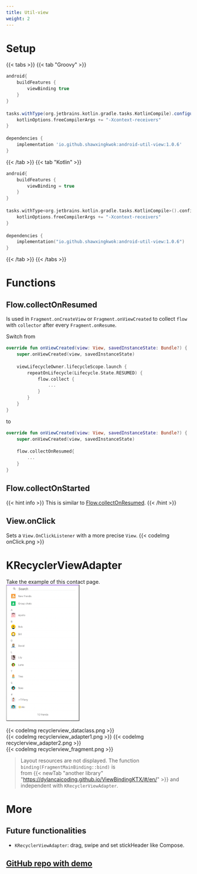 ```yaml
---
title: Util-view
weight: 2
---
```


# Setup
{{< tabs >}}
{{< tab "Groovy" >}}

```groovy
android{
    buildFeatures {
        viewBinding true
    }
}

tasks.withType(org.jetbrains.kotlin.gradle.tasks.KotlinCompile).configureEach{
    kotlinOptions.freeCompilerArgs += "-Xcontext-receivers"
}

dependencies {
    implementation 'io.github.shawxingkwok:android-util-view:1.0.6'
}
```
{{< /tab >}}
{{< tab "Kotlin" >}}

```kotlin
android{
    buildFeatures {
        viewBinding = true
    }
}

tasks.withType<org.jetbrains.kotlin.gradle.tasks.KotlinCompile>().configureEach {
    kotlinOptions.freeCompilerArgs += "-Xcontext-receivers"
}

dependencies {
    implementation("io.github.shawxingkwok:android-util-view:1.0.6")
}
```
{{< /tab >}}
{{< /tabs >}}

# Functions
## Flow.collectOnResumed 
Is used in `Fragment.onCreateView` or `Fragment.onViewCreated` to 
collect `flow` with `collector` after every `Fragment.onResume`.

Switch from
```kotlin
override fun onViewCreated(view: View, savedInstanceState: Bundle?) {
    super.onViewCreated(view, savedInstanceState)

    viewLifecycleOwner.lifecycleScope.launch {
        repeatOnLifecycle(Lifecycle.State.RESUMED) {
            flow.collect {
                ...
            }
        }
    }
}
```
to
```kotlin
override fun onViewCreated(view: View, savedInstanceState: Bundle?) {
    super.onViewCreated(view, savedInstanceState)

    flow.collectOnResumed{
        ...
    }
}
```

## Flow.collectOnStarted
{{< hint info >}}
This is similar to [Flow.collectOnResumed](#flowcollectonresumed).
{{< /hint >}}

## View.onClick
Sets a `View.OnClickListener` with a more precise `View`.
{{< codeImg onClick.png >}}

# KRecyclerViewAdapter
Take the example of this contact page.<br>
<img src="recyclerview_ui.png" width="200" alt="">

{{< codeImg recyclerview_dataclass.png >}}
<br>
{{< codeImg recyclerview_adapter1.png >}}
{{< codeImg recyclerview_adapter2.png >}}
<br>
{{< codeImg recyclerview_fragment.png >}}

> Layout resources are not displayed. The function `binding(FragmentMainBinding::bind)` is  
from {{< newTab "another library" "https://dylancaicoding.github.io/ViewBindingKTX/#/en/" >}} and independent with `KRecyclerViewAdapter`.

# More 
## Future functionalities
- `KRecyclerViewAdapter`: drag, swipe and set stickHeader like Compose. 

## <a href="https://github.com/ShawxingKwok/AndroidUtil-View" target="_blank"> GitHub repo with demo</a>